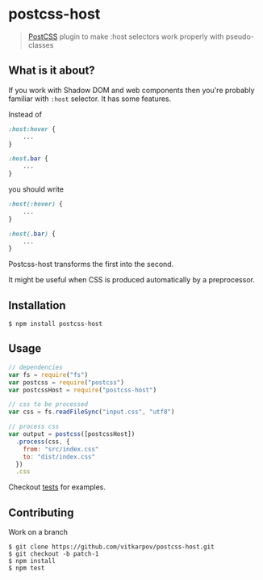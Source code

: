 # postcss-host

> [PostCSS](https://github.com/postcss/postcss) plugin to make :host selectors work properly with pseudo-classes

## What is it about?

If you work with Shadow DOM and web components then you're probably familiar with `:host` selector. It has some features.

Instead of

```css
:host:hover {
    ...
}

:host.bar {
    ...
}
```

you should write

```css
:host(:hover) {
    ...
}

:host(.bar) {
    ...
}
```

Postcss-host transforms the first into the second.

It might be useful when CSS is produced automatically by a preprocessor.

## Installation

```console
$ npm install postcss-host
```

## Usage

```js
// dependencies
var fs = require("fs")
var postcss = require("postcss")
var postcssHost = require("postcss-host")

// css to be processed
var css = fs.readFileSync("input.css", "utf8")

// process css
var output = postcss([postcssHost])
  .process(css, {
    from: "src/index.css"
    to: "dist/index.css"
  })
  .css
```

Checkout [tests](test) for examples.

## Contributing

Work on a branch

```console
$ git clone https://github.com/vitkarpov/postcss-host.git
$ git checkout -b patch-1
$ npm install
$ npm test
```
